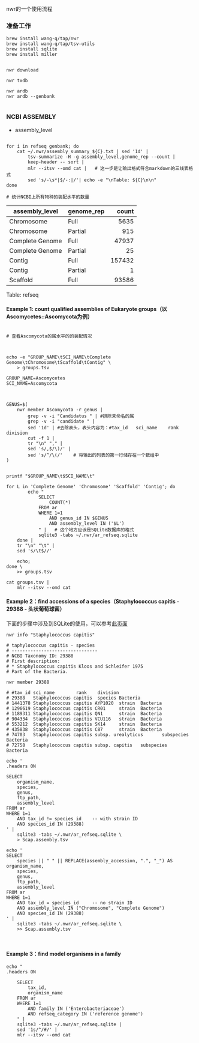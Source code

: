 nwr的一个使用流程

### 准备工作

```shell
brew install wang-q/tap/nwr
brew install wang-q/tap/tsv-utils
brew install sqlite
brew install miller


nwr download

nwr txdb

nwr ardb
nwr ardb --genbank


```

### NCBI ASSEMBLY

* assembly_level

```shell

for i in refseq genbank; do
    cat ~/.nwr/assembly_summary_${C}.txt | sed '1d' | 
        tsv-summarize -H -g assembly_level,genome_rep --count |
        keep-header -- sort |
        mlr --itsv --omd cat |   # 这一步是让输出格式符合markdown的三线表格式
        sed 's/-\s*|$/-:|/'| echo -e "\nTable: ${C}\n\n"
done

# 统计NCBI上所有物种的装配水平的数量

```
| assembly_level | genome_rep | count |
| --- | --- | ---:|
| Chromosome | Full | 5635 |
| Chromosome | Partial | 915 |
| Complete Genome | Full | 47937 |
| Complete Genome | Partial | 25 |
| Contig | Full | 157432 |
| Contig | Partial | 1 |
| Scaffold | Full | 93586 |

Table: refseq

#### Example 1: count qualified assemblies of Eukaryote groups（以Ascomycetes::Ascomycota为例）

```shell

# 查看Ascomycota的属水平的的装配情况



echo -e "GROUP_NAME\tSCI_NAME\tComplete Genome\tChromosome\tScaffold\tContig" \
    > groups.tsv

GROUP_NAME=Ascomycetes
SCI_NAME=Ascomycota



GENUS=$(
    nwr member Ascomycota -r genus |
        grep -v -i "Candidatus " | #排除未命名的属
        grep -v -i "candidate " |
        sed '1d' | #去除表头，表头内容为：#tax_id   sci_name    rank    division
        cut -f 1 |
        tr "\n" "," |
        sed 's/,$/\)/' |
        sed 's/^/\(/'    # 将输出的列表的第一行储存在一个数组中
)


printf "$GROUP_NAME\t$SCI_NAME\t"

for L in 'Complete Genome' 'Chromosome' 'Scaffold' 'Contig'; do
        echo "
            SELECT
                COUNT(*)
            FROM ar
            WHERE 1=1
                AND genus_id IN $GENUS
                AND assembly_level IN ('$L')
            " |   # 这个地方应该是SQLite数据库的格式
            sqlite3 -tabs ~/.nwr/ar_refseq.sqlite
    done |
    tr "\n" "\t" |
    sed 's/\t$//'

    echo;
done \
    >> groups.tsv

cat groups.tsv |
    mlr --itsv --omd cat

```

#### Example 2：find accessions of a species（Staphylococcus capitis - 29388 - 头状葡萄球菌）

下面的步骤中涉及到SQLite的使用，可以参考[此页面](./SQLite.md)

```shell
nwr info "Staphylococcus capitis"

# taphylococcus capitis - species
# --------------------------------
# NCBI Taxonomy ID: 29388
# First description:
# * Staphylococcus capitis Kloos and Schleifer 1975
# Part of the Bacteria.

nwr member 29388

# #tax_id sci_name        rank    division
# 29388   Staphylococcus capitis  species Bacteria
# 1441378 Staphylococcus capitis AYP1020  strain  Bacteria
# 1296619 Staphylococcus capitis CR01     strain  Bacteria
# 1189311 Staphylococcus capitis QN1      strain  Bacteria
# 904334  Staphylococcus capitis VCU116   strain  Bacteria
# 553212  Staphylococcus capitis SK14     strain  Bacteria
# 435838  Staphylococcus capitis C87      strain  Bacteria
# 74703   Staphylococcus capitis subsp. urealyticus       subspecies      Bacteria
# 72758   Staphylococcus capitis subsp. capitis   subspecies      Bacteria

```

```shell
echo '
.headers ON

SELECT
    organism_name,
    species,
    genus,
    ftp_path,
    assembly_level
FROM ar
WHERE 1=1
    AND tax_id != species_id    -- with strain ID
    AND species_id IN (29388)
' |
    sqlite3 -tabs ~/.nwr/ar_refseq.sqlite \
    > Scap.assembly.tsv

echo '
SELECT
    species || " " || REPLACE(assembly_accession, ".", "_") AS organism_name,
    species,
    genus,
    ftp_path,
    assembly_level
FROM ar
WHERE 1=1
    AND tax_id = species_id     -- no strain ID
    AND assembly_level IN ("Chromosome", "Complete Genome")
    AND species_id IN (29388)
' |
    sqlite3 -tabs ~/.nwr/ar_refseq.sqlite \
    >> Scap.assembly.tsv



```
#### Example 3：find model organisms in a family

```shell
echo "
.headers ON

    SELECT
        tax_id,
        organism_name
    FROM ar
    WHERE 1=1
        AND family IN ('Enterobacteriaceae')
        AND refseq_category IN ('reference genome')
    " |
    sqlite3 -tabs ~/.nwr/ar_refseq.sqlite |
    sed '1s/^/#/' |
    mlr --itsv --omd cat



```


